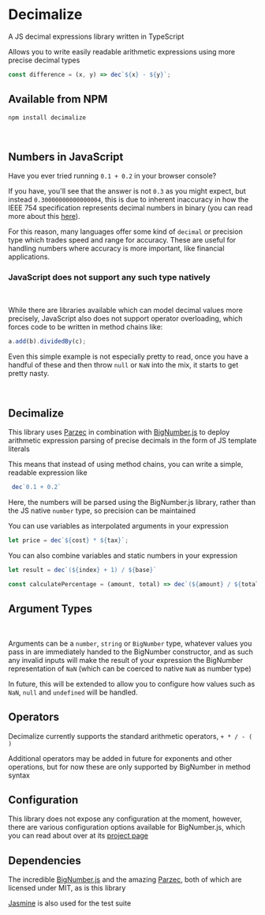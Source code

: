 # Decimalize
A JS decimal expressions library written in TypeScript

Allows you to write easily readable arithmetic expressions using more precise decimal types

```javascript
const difference = (x, y) => dec`${x} - ${y}`;
```

## Available from NPM

`npm install decimalize`

&nbsp;


## Numbers in JavaScript

Have you ever tried running `0.1 + 0.2` in your browser console?

If you have, you'll see that the answer is not `0.3` as you might expect, but instead `0.30000000000000004`, this is due to inherent inaccuracy in how the IEEE 754 specification represents decimal numbers in binary
(you can read more about this [here](https://en.wikipedia.org/wiki/Floating-point_arithmetic#Accuracy_problems)).

For this reason, many languages offer some kind of `decimal` or precision type which trades speed and range for accuracy. These are useful for handling numbers where accuracy is more important, like financial applications.

### JavaScript does not support any such type natively

&nbsp;

While there are libraries available which can model decimal values more precisely, JavaScript also does not support operator overloading, which forces code to be written in method chains like:

```javascript
a.add(b).dividedBy(c);
```

Even this simple example is not especially pretty to read, once you have a handful of these and then throw `null` or `NaN` into the mix, it starts to get pretty nasty.

&nbsp;

## Decimalize

This library uses [Parzec](https://github.com/johtela/parzec) in combination with [BigNumber.js](https://github.com/MikeMcl/bignumber.js/) to deploy arithmetic expression parsing of precise decimals in the form of JS template literals

This means that instead of using method chains, you can write a simple, readable expression like

```javascript
 dec`0.1 + 0.2` 
```
Here, the numbers will be parsed using the BigNumber.js library, rather than the JS native `number` type, so precision can be maintained

You can use variables as interpolated arguments in your expression

```javascript
let price = dec`${cost} * ${tax}`;
```

You can also combine variables and static numbers in your expression
```javascript
let result = dec`(${index} + 1) / ${base}`

const calculatePercentage = (amount, total) => dec`(${amount} / ${total}) * 100`
```

## Argument Types

&nbsp;

Arguments can be a `number`, `string` or `BigNumber` type, whatever values you pass in are immediately handed to the BigNumber constructor, and as such any invalid inputs will make the result of your expression the BigNumber representation of `NaN` (which can be coerced to native `NaN` as number type)

In future, this will be extended to allow you to configure how values such as `NaN`, `null` and `undefined` will be handled.

## Operators

Decimalize currently supports the standard arithmetic operators, `+ * / - ( )`

Additional operators may be added in future for exponents and other operations, but for now these are only supported by BigNumber in method syntax

## Configuration

This library does not expose any configuration at the moment, however, there are various configuration options available for BigNumber.js, which you can read about over at its [project page](https://github.com/MikeMcl/bignumber.js/)

## Dependencies

The incredible [BigNumber.js](https://github.com/MikeMcl/bignumber.js/) and the amazing [Parzec](https://github.com/johtela/parzec), both of which are licensed under MIT, as is this library

[Jasmine](https://jasmine.github.io/) is also used for the test suite
